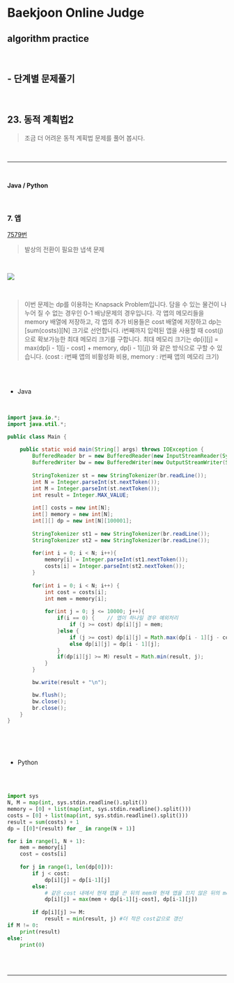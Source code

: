 # Baekjoon Online Judge

## algorithm practice
<br>

## - 단계별 문제풀기
<br>

## 23. 동적 계획법2

> 조금 더 어려운 동적 계획법 문제를 풀어 봅시다.

<br>

---

<br>

**Java / Python**

<br>

### 7. 앱
[7579번](https://www.acmicpc.net/problem/7579) 
> 발상의 전환이 필요한 냅색 문제

<br>

![](https://images.velog.io/images/jini_eun/post/7fa6e1fd-8255-425b-85f6-a52a1f91c38a/6DE3799F-7377-48FA-8F6C-C29788B5258C_1_105_c.jpeg)

<br>

> 이번 문제는 dp를 이용하는 Knapsack Problem입니다. 
담을 수 있는 물건이 나누어 질 수 없는 경우인 0-1 배낭문제의 경우입니다.
각 앱의 메모리들을 memory 배열에 저장하고, 각 앱의 추가 비용들은 cost 배열에 저장하고 dp는 [sum(costs)][N] 크기로 선언합니다. i번째까지 입력된 앱을 사용할 때 cost(j)으로 확보가능한 최대 메모리 크기를 구합니다.
최대 메모리 크기는 dp[i][j] = max(dp[i - 1][j - cost] + memory, dp[i - 1][j]) 와 같은 방식으로 구할 수 있습니다.
(cost : i번째 앱의 비활성화 비용, memory : i번째 앱의 메모리 크기)

 

<br><br>

- Java

<br>

```java
import java.io.*;
import java.util.*;

public class Main {
    
	public static void main(String[] args) throws IOException {
		BufferedReader br = new BufferedReader(new InputStreamReader(System.in));
		BufferedWriter bw = new BufferedWriter(new OutputStreamWriter(System.out));
        
		StringTokenizer st = new StringTokenizer(br.readLine());           
		int N = Integer.parseInt(st.nextToken());
		int M = Integer.parseInt(st.nextToken());       
		int result = Integer.MAX_VALUE;
        
		int[] costs = new int[N];       
		int[] memory = new int[N];
		int[][] dp = new int[N][100001];
        
		StringTokenizer st1 = new StringTokenizer(br.readLine());  
		StringTokenizer st2 = new StringTokenizer(br.readLine());  
        
		for(int i = 0; i < N; i++){
			memory[i] = Integer.parseInt(st1.nextToken());
			costs[i] = Integer.parseInt(st2.nextToken());
		}
        
		for(int i = 0; i < N; i++) {  
			int cost = costs[i];
			int mem = memory[i];
            
			for(int j = 0; j <= 10000; j++){	
				if(i == 0) {	// 앱이 하나일 경우 예외처리
					if (j >= cost) dp[i][j] = mem;
				}else {
					if (j >= cost) dp[i][j] = Math.max(dp[i - 1][j - cost] + mem, dp[i - 1][j]);
					else dp[i][j] = dp[i - 1][j];
				}	
				if(dp[i][j] >= M) result = Math.min(result, j);
			}
		}	

		bw.write(result + "\n");

		bw.flush();
		bw.close();
		br.close();
	}
}
```


<br><br><br>

- Python 

<br><br>

```python
import sys
N, M = map(int, sys.stdin.readline().split())
memory = [0] + list(map(int, sys.stdin.readline().split()))
costs = [0] + list(map(int, sys.stdin.readline().split()))
result = sum(costs) + 1
dp = [[0]*(result) for _ in range(N + 1)]

for i in range(1, N + 1):
    mem = memory[i]
    cost = costs[i]
    
    for j in range(1, len(dp[0])):
        if j < cost: 
            dp[i][j] = dp[i-1][j]
        else:
        	# 같은 cost 내에서 현재 앱을 끈 뒤의 mem와 현재 앱을 끄지 않은 뒤의 mem를 비교
            dp[i][j] = max(mem + dp[i-1][j-cost], dp[i-1][j])
            
        if dp[i][j] >= M: 
            result = min(result, j) #더 작은 cost값으로 갱신
if M != 0:
    print(result)
else:
    print(0)
```

<br><br>

---

<br>
